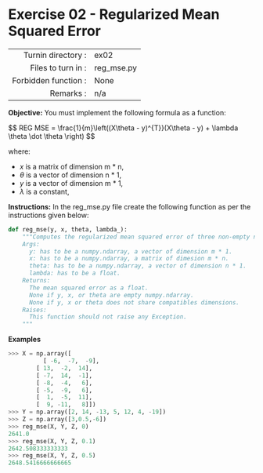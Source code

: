 # Exercise 02 - Regularized Mean Squared Error

|                         |                    |
| -----------------------:| ------------------ |
|   Turnin directory :    |  ex02              |
|   Files to turn in :    |  reg_mse.py        |
|   Forbidden function :  |  None              |
|   Remarks :             |  n/a               |

**Objective:**
You must implement the following formula as a function:  

$$
REG MSE = \frac{1}{m}\left((X\theta - y)^{T}}(X\theta - y) + \lambda \theta \dot \theta \right)
$$

where:
- $x$ is a matrix of dimension m * n,
- $\theta$ is a vector of dimension n * 1,
- $y$ is a vector of dimension m * 1,
- $\lambda$ is a constant,

**Instructions:**
In the reg_mse.py file create the following function as per the instructions given below:
```python
def reg_mse(y, x, theta, lambda_):
    """Computes the regularized mean squared error of three non-empty numpy.ndarray, without any for-loop. The three arrays must have compatible dimensions.
    Args:
      y: has to be a numpy.ndarray, a vector of dimension m * 1.
      x: has to be a numpy.ndarray, a matrix of dimesion m * n.
      theta: has to be a numpy.ndarray, a vector of dimension n * 1.
      lambda: has to be a float.
    Returns:
      The mean squared error as a float.
      None if y, x, or theta are empty numpy.ndarray.
      None if y, x or theta does not share compatibles dimensions.
    Raises:
      This function should not raise any Exception.
    """
```

**Examples**
```python
>>> X = np.array([
	      [ -6,  -7,  -9],
        [ 13,  -2,  14],
        [ -7,  14,  -1],
        [ -8,  -4,   6],
        [ -5,  -9,   6],
        [  1,  -5,  11],
        [  9, -11,   8]])
>>> Y = np.array([2, 14, -13, 5, 12, 4, -19])
>>> Z = np.array([3,0.5,-6])
>>> reg_mse(X, Y, Z, 0)
2641.0
>>> reg_mse(X, Y, Z, 0.1)
2642.508333333333
>>> reg_mse(X, Y, Z, 0.5)
2648.5416666666665
```
